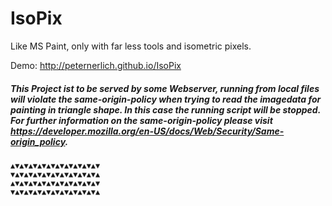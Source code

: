 # IsoPix
Like MS Paint, only with far less tools and isometric pixels.

Demo: http://peternerlich.github.io/IsoPix

##### This Project ist to be served by some Webserver, running from local files will violate the same-origin-policy when trying to read the imagedata for painting in triangle shape. In this case the running script will be stopped. For further information on the same-origin-policy please visit https://developer.mozilla.org/en-US/docs/Web/Security/Same-origin_policy.

    ▲▼▲▼▲▼▲▼▲▼▲▼▲▼▲▼▲▼▲▼
    ▼▲▼▲▼▲▼▲▼▲▼▲▼▲▼▲▼▲▼▲
    ▲▼▲▼▲▼▲▼▲▼▲▼▲▼▲▼▲▼▲▼
    ▼▲▼▲▼▲▼▲▼▲▼▲▼▲▼▲▼▲▼▲
